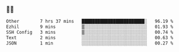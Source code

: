### 👨‍💻

<!--START_SECTION:waka-->

```txt
Other        7 hrs 37 mins   ████████████████████████░   96.19 %
Ezhil        9 mins          ▒░░░░░░░░░░░░░░░░░░░░░░░░   01.93 %
SSH Config   3 mins          ▒░░░░░░░░░░░░░░░░░░░░░░░░   00.74 %
Text         2 mins          ░░░░░░░░░░░░░░░░░░░░░░░░░   00.63 %
JSON         1 min           ░░░░░░░░░░░░░░░░░░░░░░░░░   00.27 %
```

<!--END_SECTION:waka-->
